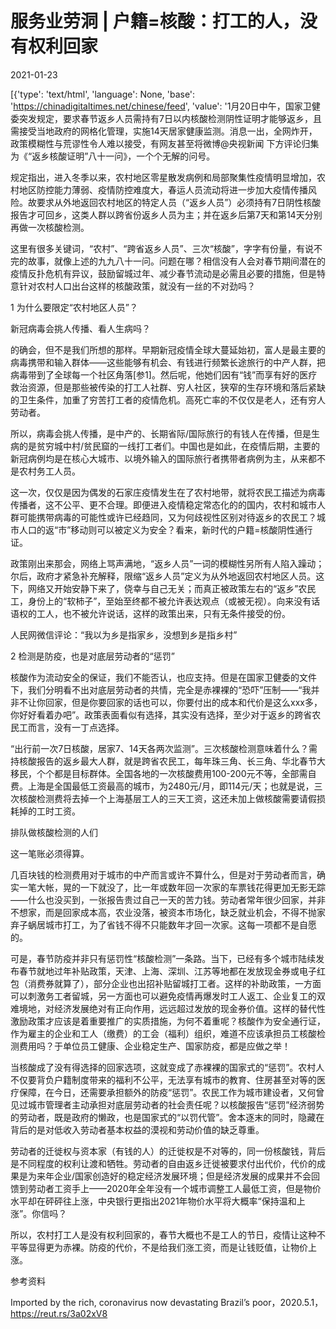 # 服务业劳洞 | 户籍=核酸：打工的人，没有权利回家

2021-01-23

[{'type': 'text/html', 'language': None, 'base': 'https://chinadigitaltimes.net/chinese/feed', 'value': '1月20日中午，国家卫健委突发规定，要求春节返乡人员需持有7日以内核酸检测阴性证明才能够返乡，且需接受当地政府的网格化管理，实施14天居家健康监测。消息一出，全网炸开，政策模糊性与荒谬性令人难以接受，有网友甚至将微博@央视新闻 下方评论归集为《“返乡核酸证明”八十一问》，一个个无解的问号。

规定指出，进入冬季以来，农村地区零星散发病例和局部聚集性疫情明显增加，农村地区防控能力薄弱、疫情防控难度大，春运人员流动将进一步加大疫情传播风险。故要求从外地返回农村地区的特定人员（“返乡人员”）必须持有7日阴性核酸报告才可回乡，这类人群以跨省份返乡人员为主；并在返乡后第7天和第14天分别再做一次核酸检测。

这里有很多关键词，“农村”、“跨省返乡人员”、三次“核酸”，字字有份量，有说不完的故事，就像上述的九九八十一问。问题在哪？相信没有人会对春节期间潜在的疫情反扑危机有异议，鼓励留城过年、减少春节流动是必需且必要的措施，但是特意针对农村人口出台这样的核酸政策，就没有一丝的不对劲吗？

1 为什么要限定“农村地区人员”？

新冠病毒会挑人传播、看人生病吗？

的确会，但不是我们所想的那样。早期新冠疫情全球大蔓延始初，富人是最主要的病毒携带和输入群体——这些能够有机会、有钱进行频繁长途旅行的中产人群，把病毒带到了全球每一个社区角落[参1]。然后呢，他她们因有“钱”而享有好的医疗救治资源，但是那些被传染的打工人社群、穷人社区，狭窄的生存环境和落后紧缺的卫生条件，加重了穷苦打工者的疫情危机。高死亡率的不仅仅是老人，还有穷人劳动者。

所以，病毒会挑人传播，是中产的、长期省际/国际旅行的有钱人在传播，但是生病的是贫穷城中村/贫民窟的一线打工者们。中国也是如此，在疫情后期，主要的新冠病例均是在核心大城市、以境外输入的国际旅行者携带者病例为主，从来都不是农村务工人员。

这一次，仅仅是因为偶发的石家庄疫情发生在了农村地带，就将农民工描述为病毒传播者，这不公平、更不合理。即便进入疫情稳定常态化的的国内，农村和城市人群可能携带病毒的可能性或许已经趋同，又为何歧视性区别对待返乡的农民工？城市人口的返“市”移动则可以被定义为安全？看来，新时代的户籍=核酸阴性通行证。

政策刚出来那会，网络上骂声满地，“返乡人员”一词的模糊性另所有人陷入躁动；尔后，政府才紧急补充解释，限缩“返乡人员”定义为从外地返回农村地区人员。这下，网络又开始安静下来了，侥幸与自己无关；而真正被政策左右的“返乡”农民工，身份上的“软柿子”，至始至终都不被允许表达观点（或被无视）。向来没有话语权的工人，也不被允许说话，这样的政策出来，只有无条件接受的份。

人民网微信评论：“我以为乡是指家乡，没想到乡是指乡村”

2 检测是防疫，也是对底层劳动者的“惩罚”

核酸作为流动安全的保证，我们不能否认，也应支持。但是在国家卫健委的文件下，我们分明看不出对底层劳动者的共情，完全是赤裸裸的“恐吓”压制——“我并非不让你回家，但是你要回家的话也可以，你要付出的成本和代价是这么xxx多，你好好看着办吧”。政策表面看似有选择，其实没有选择，至少对于返乡的跨省农民工而言，没有一丁点选择。

“出行前一次7日核酸，居家7、14天各两次监测”。三次核酸检测意味着什么？需持核酸报告的返乡最大人群，就是跨省农民工，每年珠三角、长三角、华北春节大移民，个个都是目标群体。全国各地的一次核酸费用100-200元不等，全部需自费。上海是全国最低工资最高的城市，为2480元/月，即114元/天；也就是说，三次核酸检测费将去掉一个上海基层工人的三天工资，这还未加上做核酸需要请假损耗掉的工时工资。

排队做核酸检测的人们

这一笔账必须得算。

几百块钱的检测费用对于城市的中产而言或许不算什么，但是对于劳动者而言，确实一笔大帐，晃的一下就没了，比一年或数年回一次家的车票钱花得更加无影无踪——什么也没买到，一张报告贵过自己一天的苦力钱。劳动者常年很少回家，并非不想家，而是回家成本高，农业没落，被资本市场化，缺乏就业机会，不得不抛家弃子蜗居城市打工，为了省钱不得不只能数年才回一次家。这每一项都不是自愿的。

可是，春节防疫并非只有惩罚性“核酸检测”一条路。当下，已经有多个城市陆续发布春节就地过年补贴政策，天津、上海、深圳、江苏等地都在发放现金券或电子红包（消费券就算了），部分企业也出招补贴留城打工者。这样的补助政策，一方面可以刺激务工者留城，另一方面也可以避免疫情再爆发时工人返工、企业复工的双难境地，对经济发展绝对有正向作用，远远超过发放的现金券价值。这样的替代性激励政策才应该是着重要推广的实质措施，为何不着重呢？核酸作为安全通行证，作为雇主的企业和工人（缴费）的工会（福利）组织，难道不应该承担员工核酸检测费用吗？于单位员工健康、企业稳定生产、国家防疫，都是应做之举！

当核酸成了没有得选择的回家选项，这就变成了赤裸裸的国家式的“惩罚”。农村人不仅要背负户籍制度带来的福利不公平，无法享有城市的教育、住房甚至对等的医疗保障，在今日，还需要承担额外的防疫“惩罚”。农民工作为城市建设者，又何曾见过城市管理者主动承担对底层劳动者的社会责任呢？以核酸报告“惩罚”经济弱势的劳动者，既是政府的懒政，也是国家式的“以罚代管”。舍本逐末的同时，隐藏在背后的是对低收入劳动者基本权益的漠视和劳动价值的缺乏尊重。

劳动者的迁徙权与资本家（有钱的人）的迁徙权是不对等的，同一份核酸钱，背后是不同程度的权利让渡和牺牲。劳动者的自由返乡迁徙被要求付出代价，代价的成果是为来年企业/国家创造好的稳定经济发展环境；但是经济发展的成果并不会回馈到劳动者工资手上——2020年全年没有一个城市调整工人最低工资，但是物价水平却在砰砰往上涨，中央银行更指出2021年物价水平将大概率“保持温和上涨”。你信吗？

所以，农村打工人是没有权利回家的，春节大概也不是工人的节日，疫情让这种不平等显得更为赤裸。防疫的代价，不是给我们涨工资，而是让钱贬值，让物价上涨。

参考资料



Imported by the rich, coronavirus now devastating Brazil&#8217;s poor，2020.5.1，https://reut.rs/3a02xV8



